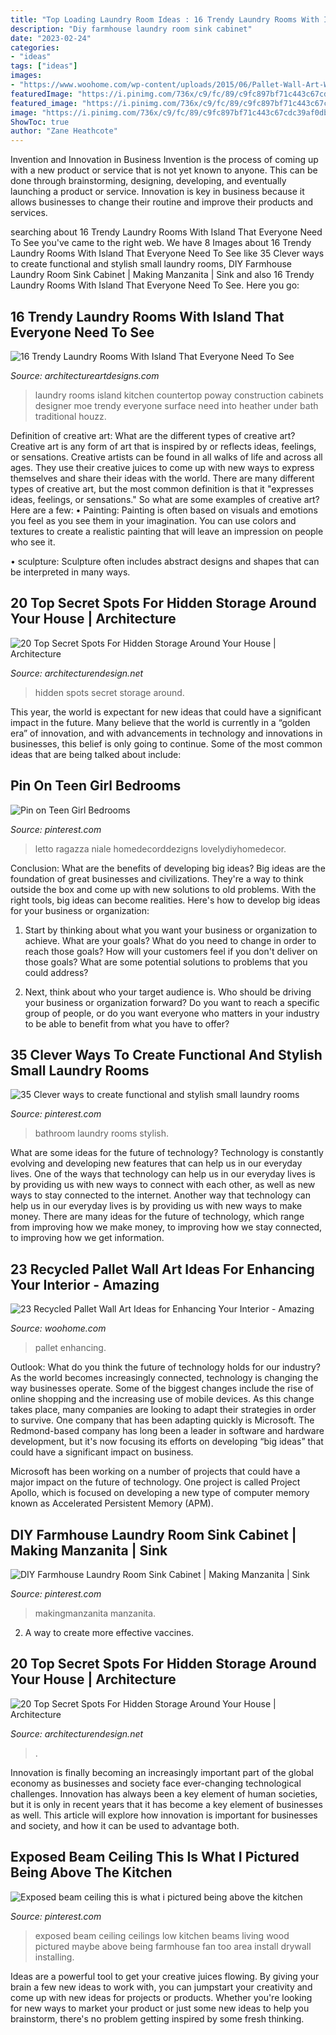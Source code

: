 ```yaml
---
title: "Top Loading Laundry Room Ideas : 16 Trendy Laundry Rooms With Island That Everyone Need To See"
description: "Diy farmhouse laundry room sink cabinet"
date: "2023-02-24"
categories:
- "ideas"
tags: ["ideas"]
images:
- "https://www.woohome.com/wp-content/uploads/2015/06/Pallet-Wall-Art-Woohome-14.jpg"
featuredImage: "https://i.pinimg.com/736x/c9/fc/89/c9fc897bf71c443c67cdc39af0dbfb33.jpg"
featured_image: "https://i.pinimg.com/736x/c9/fc/89/c9fc897bf71c443c67cdc39af0dbfb33.jpg"
image: "https://i.pinimg.com/736x/c9/fc/89/c9fc897bf71c443c67cdc39af0dbfb33.jpg"
ShowToc: true
author: "Zane Heathcote"
---
```



Invention and Innovation in Business
Invention is the process of coming up with a new product or service that is not yet known to anyone. This can be done through brainstorming, designing, developing, and eventually launching a product or service. Innovation is key in business because it allows businesses to change their routine and improve their products and services.

	

		
searching about 16 Trendy Laundry Rooms With Island That Everyone Need To See you've came to the right web. We have 8 Images about 16 Trendy Laundry Rooms With Island That Everyone Need To See like 35 Clever ways to create functional and stylish small laundry rooms, DIY Farmhouse Laundry Room Sink Cabinet | Making Manzanita | Sink and also 16 Trendy Laundry Rooms With Island That Everyone Need To See. Here you go:
		
    
## 16 Trendy Laundry Rooms With Island That Everyone Need To See

<img loading=lazy src="https://www.architectureartdesigns.com/wp-content/uploads/2016/01/8-51-630x599.jpg" onerror="this.onerror=null;this.src='https://tse1.mm.bing.net/th?id=OIP.f6cuhXg_-i7CFq9dJm2YoQHaHC&amp;pid=15.1';" alt="16 Trendy Laundry Rooms With Island That Everyone Need To See">

_Source: architectureartdesigns.com_

>laundry rooms island kitchen countertop poway construction cabinets designer moe trendy everyone surface need into heather under bath traditional houzz. 

	

Definition of creative art: What are the different types of creative art?
Creative art is any form of art that is inspired by or reflects ideas, feelings, or sensations. Creative artists can be found in all walks of life and across all ages. They use their creative juices to come up with new ways to express themselves and share their ideas with the world. There are many different types of creative art, but the most common definition is that it "expresses ideas, feelings, or sensations." So what are some examples of creative art? Here are a few:
• Painting: Painting is often based on visuals and emotions you feel as you see them in your imagination. You can use colors and textures to create a realistic painting that will leave an impression on people who see it.

• sculpture: Sculpture often includes abstract designs and shapes that can be interpreted in many ways.

    
## 20 Top Secret Spots For Hidden Storage Around Your House | Architecture

<img loading=lazy src="https://cdn.architecturendesign.net/wp-content/uploads/2014/09/Top-Secret-Spots-For-Hidden-Storage-12.jpg" onerror="this.onerror=null;this.src='https://tse2.mm.bing.net/th?id=OIP.AfycnPTfhOPZH2EIkkNKeQHaKT&amp;pid=15.1';" alt="20 Top Secret Spots For Hidden Storage Around Your House | Architecture">

_Source: architecturendesign.net_

>hidden spots secret storage around. 

	

This year, the world is expectant for new ideas that could have a significant impact in the future. Many believe that the world is currently in a “golden era” of innovation, and with advancements in technology and innovations in businesses, this belief is only going to continue. Some of the most common ideas that are being talked about include: 

    
## Pin On Teen Girl Bedrooms

<img loading=lazy src="https://i.pinimg.com/736x/87/53/80/8753806939939aec2fd4bcc0b971493e.jpg" onerror="this.onerror=null;this.src='https://tse4.mm.bing.net/th?id=OIP.7VWP6KTxEDjiy1cjzzyIsQHaJ3&amp;pid=15.1';" alt="Pin on Teen Girl Bedrooms">

_Source: pinterest.com_

>letto ragazza niale homedecorddezigns lovelydiyhomedecor. 

	

Conclusion: What are the benefits of developing big ideas?
Big ideas are the foundation of great businesses and civilizations. They're a way to think outside the box and come up with new solutions to old problems. With the right tools, big ideas can become realities. Here's how to develop big ideas for your business or organization:
1. Start by thinking about what you want your business or organization to achieve. What are your goals? What do you need to change in order to reach those goals? How will your customers feel if you don't deliver on those goals? What are some potential solutions to problems that you could address?

2. Next, think about who your target audience is. Who should be driving your business or organization forward? Do you want to reach a specific group of people, or do you want everyone who matters in your industry to be able to benefit from what you have to offer?

    
## 35 Clever Ways To Create Functional And Stylish Small Laundry Rooms

<img loading=lazy src="https://i.pinimg.com/736x/c9/fc/89/c9fc897bf71c443c67cdc39af0dbfb33.jpg" onerror="this.onerror=null;this.src='https://tse4.mm.bing.net/th?id=OIP._SeWE7ay9d4wvowo5zxn3QHaLY&amp;pid=15.1';" alt="35 Clever ways to create functional and stylish small laundry rooms">

_Source: pinterest.com_

>bathroom laundry rooms stylish. 

	

What are some ideas for the future of technology?
Technology is constantly evolving and developing new features that can help us in our everyday lives. One of the ways that technology can help us in our everyday lives is by providing us with new ways to connect with each other, as well as new ways to stay connected to the internet. Another way that technology can help us in our everyday lives is by providing us with new ways to make money. There are many ideas for the future of technology, which range from improving how we make money, to improving how we stay connected, to improving how we get information.

    
## 23 Recycled Pallet Wall Art Ideas For Enhancing Your Interior - Amazing

<img loading=lazy src="https://www.woohome.com/wp-content/uploads/2015/06/Pallet-Wall-Art-Woohome-14.jpg" onerror="this.onerror=null;this.src='https://tse3.mm.bing.net/th?id=OIP.ZEvAOThnjVQaw_KjwxcIxgHaJ4&amp;pid=15.1';" alt="23 Recycled Pallet Wall Art Ideas for Enhancing Your Interior - Amazing">

_Source: woohome.com_

>pallet enhancing. 

	

Outlook: What do you think the future of technology holds for our industry?
As the world becomes increasingly connected, technology is changing the way businesses operate. Some of the biggest changes include the rise of online shopping and the increasing use of mobile devices. As this change takes place, many companies are looking to adapt their strategies in order to survive. 
One company that has been adapting quickly is Microsoft. The Redmond-based company has long been a leader in software and hardware development, but it's now focusing its efforts on developing “big ideas” that could have a significant impact on business. 

Microsoft has been working on a number of projects that could have a major impact on the future of technology. One project is called Project Apollo, which is focused on developing a new type of computer memory known as Accelerated Persistent Memory (APM).

    
## DIY Farmhouse Laundry Room Sink Cabinet | Making Manzanita | Sink

<img loading=lazy src="https://i.pinimg.com/736x/97/33/af/9733af328c42cd69305ef0aebe520305.jpg" onerror="this.onerror=null;this.src='https://tse1.mm.bing.net/th?id=OIP.UBmgwQfQMKReTHkek2wKCwHaNL&amp;pid=15.1';" alt="DIY Farmhouse Laundry Room Sink Cabinet | Making Manzanita | Sink">

_Source: pinterest.com_

>makingmanzanita manzanita. 

	

2. A way to create more effective vaccines.

    
## 20 Top Secret Spots For Hidden Storage Around Your House | Architecture

<img loading=lazy src="https://cdn.architecturendesign.net/wp-content/uploads/2014/09/Top-Secret-Spots-For-Hidden-Storage-15.jpg" onerror="this.onerror=null;this.src='https://tse2.mm.bing.net/th?id=OIP.15rdU2cs239y8BYAFVpGVgHaKZ&amp;pid=15.1';" alt="20 Top Secret Spots For Hidden Storage Around Your House | Architecture">

_Source: architecturendesign.net_

>. 

	

Innovation is finally becoming an increasingly important part of the global economy as businesses and society face ever-changing technological challenges. Innovation has always been a key element of human societies, but it is only in recent years that it has become a key element of businesses as well. This article will explore how innovation is important for businesses and society, and how it can be used to advantage both.

    
## Exposed Beam Ceiling This Is What I Pictured Being Above The Kitchen

<img loading=lazy src="https://i.pinimg.com/736x/7f/91/72/7f9172b64cab6bfd90a1c5b93f7dad62--exposed-beam-ceilings-low-ceilings.jpg" onerror="this.onerror=null;this.src='https://tse1.mm.bing.net/th?id=OIP.QWHaOJNSvT6C-bssXmgiPwHaJ6&amp;pid=15.1';" alt="Exposed beam ceiling this is what i pictured being above the kitchen">

_Source: pinterest.com_

>exposed beam ceiling ceilings low kitchen beams living wood pictured maybe above being farmhouse fan too area install drywall installing. 

	

Ideas are a powerful tool to get your creative juices flowing. By giving your brain a few new ideas to work with, you can jumpstart your creativity and come up with new ideas for projects or products. Whether you're looking for new ways to market your product or just some new ideas to help you brainstorm, there's no problem getting inspired by some fresh thinking.


